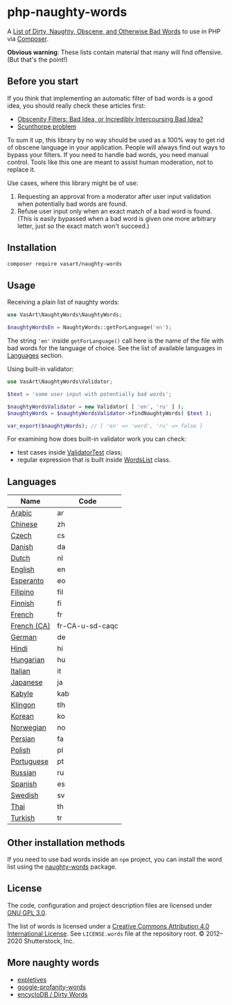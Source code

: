 # php-naughty-words

A [List of Dirty, Naughty, Obscene, and Otherwise Bad Words](https://github.com/LDNOOBW/List-of-Dirty-Naughty-Obscene-and-Otherwise-Bad-Words) to use in PHP via [Composer](https://getcomposer.org/).

**Obvious warning**: These lists contain material that many will find offensive. (But that's the point!)

## Before you start

If you think that implementing an automatic filter of bad words is a good idea, you should really check these articles first:

+ [Obscenity Filters: Bad Idea, or Incredibly Intercoursing Bad Idea?](https://blog.codinghorror.com/obscenity-filters-bad-idea-or-incredibly-intercoursing-bad-idea/)
+ [Scunthorpe problem](https://en.wikipedia.org/wiki/Scunthorpe_problem)

To sum it up, this library by no way should be used as a 100% way to get rid of obscene language in your application. People will always find out ways to bypass your filters. If you need to handle bad words, you need manual control. Tools like this one are meant to assist human moderation, not to replace it.

Use cases, where this library might be of use:

1. Requesting an approval from a moderator after user input validation when potentially bad words are found.
2. Refuse user input only when an exact match of a bad word is found.<br>
   (This is easily bypassed when a bad word is given one more arbitrary letter, just so the exact match won't succeed.)

## Installation 

```bash
composer require vasart/naughty-words
```

## Usage

Receiving a plain list of naughty words:

```php
use VasArt\NaughtyWords\NaughtyWords;

$naughtyWordsEn = NaughtyWords::getForLanguage('en');
```

The string `'en'` inside `getForLanguage()` call here is the name of the file with bad words for the language of choice. See the list of available languages in [Languages](#Languages) section.

Using built-in validator:

```php
use VasArt\NaughtyWords\Validator;

$text = 'some user input with potentially bad words';

$naughtyWordsValidator = new Validator( [ 'en', 'ru' ] );
$naughtyWords = $naughtyWordsValidator->findNaughtyWords( $text );

var_export($naughtyWords); // [ 'en' => 'word', 'ru' => false ]
```

For examining how does built-in validator work you can check:

+ test cases inside [ValidatorTest](test/ValidatorTest.php) class;
+ regular expression that is built inside [WordsList](src/WordsList.php) class.

## Languages

| Name                               | Code              |
| ---------------------------------- | ----------------- |
| [Arabic](ar)                       | ar                |
| [Chinese](zh)                      | zh                |
| [Czech](cs)                        | cs                |
| [Danish](da)                       | da                |
| [Dutch](nl)                        | nl                |
| [English](en)                      | en                |
| [Esperanto](eo)                    | eo                |
| [Filipino](fil)                    | fil               |
| [Finnish](fi)                      | fi                |
| [French](fr)                       | fr                |
| [French (CA)](fr-CA-u-sd-caqc)     | fr-CA-u-sd-caqc   |
| [German](de)                       | de                |
| [Hindi](hi)                        | hi                |
| [Hungarian](hu)                    | hu                |
| [Italian](it)                      | it                |
| [Japanese](ja)                     | ja                |
| [Kabyle](kab)                      | kab               |
| [Klingon](tlh)                     | tlh               |
| [Korean](ko)                       | ko                |
| [Norwegian](no)                    | no                |
| [Persian](fa)                      | fa                |
| [Polish](pl)                       | pl                |
| [Portuguese](pt)                   | pt                |
| [Russian](ru)                      | ru                |
| [Spanish](es)                      | es                |
| [Swedish](sv)                      | sv                |
| [Thai](th)                         | th                |
| [Turkish](tr)                      | tr                |

## Other installation methods

If you need to use bad words inside an `npm` project, you can install the word list using the [naughty-words](https://github.com/LDNOOBW/naughty-words-js) package.

## License

The code, configuration and project description files are licensed under [GNU GPL 3.0](https://www.gnu.org/licenses/gpl-3.0.en.html).

The list of words is licensed under a [Creative Commons Attribution 4.0 International License](http://creativecommons.org/licenses/by/4.0/). See `LICENSE.words` file at the repository root. © 2012–2020 Shutterstock, Inc.

## More naughty words

+ [expletives](https://github.com/alvations/expletives)
+ [google-profanity-words](https://github.com/coffee-and-fun/google-profanity-words)
+ [encycloDB / Dirty Words](https://github.com/turalus/encycloDB/tree/master/Dirty%20Words)
